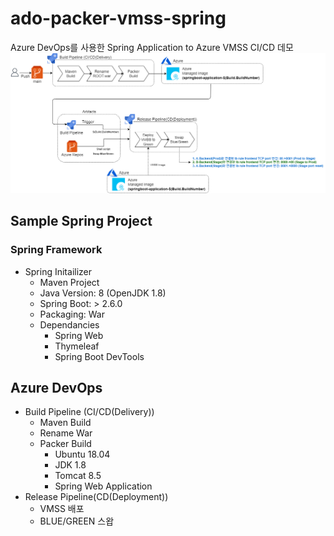 # ado-packer-vmss-spring
Azure DevOps를 사용한 Spring Application to Azure VMSS CI/CD 데모
![cicd](img/spring-vmss-cicd.png)

## Sample Spring Project
### Spring Framework
- Spring Initailizer
    - Maven Project
    - Java Version: 8 (OpenJDK 1.8)
    - Spring Boot: > 2.6.0
    - Packaging: War
    - Dependancies   
        - Spring Web
        - Thymeleaf
        - Spring Boot DevTools

## Azure DevOps
- Build Pipeline (CI/CD(Delivery))
    - Maven Build
    - Rename War
    - Packer Build
        - Ubuntu 18.04
        - JDK 1.8
        - Tomcat 8.5
        - Spring Web Application
- Release Pipeline(CD(Deployment))
    - VMSS 배포
    - BLUE/GREEN 스왑
